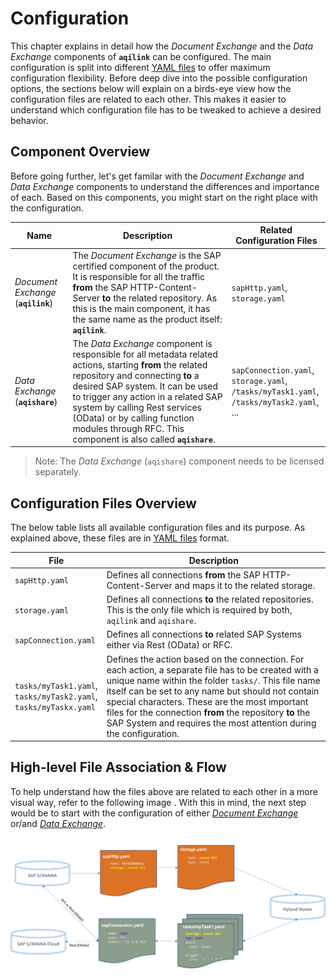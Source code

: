# Configuration

This chapter explains in detail how the *Document Exchange* and the *Data Exchange* components of **`aqilink`** can be configured. The main configuration is split into different [YAML files](https://yaml.org) to offer maximum configuration flexibility. Before deep dive into the possible configuration options, the sections below will explain on a birds-eye view how the configuration files are related to each other. This makes it easier to understand which configuration file has to be tweaked to achieve a desired behavior.


## Component Overview <!-- {docsify-ignore} -->
Before going further, let's get familar with the *Document Exchange* and *Data Exchange* components to understand the differences and importance of each. Based on this components, you might start on the right place with the configuration.

| Name      | Description | Related Configuration Files
| ----------- | ----------- |----------- |
| *Document Exchange* (**``aqilink``**) | The *Document Exchange* is the SAP certified component of the product. It is responsible for all the traffic **from** the SAP HTTP-Content-Server **to** the related repository. As this is the main component, it has the same name as the product itself: **`aqilink`**.  | ``sapHttp.yaml``,<br/>``storage.yaml`` |
| *Data Exchange* (**``aqishare``**) | The *Data Exchange* component is responsible for all metadata related actions, starting **from** the related repository and connecting **to** a desired SAP system. It can be used to trigger any action in a related SAP system by calling Rest services (OData) or by calling function modules through RFC. This component is also called **`aqishare`**.   | ``sapConnection.yaml``, <br/> ``storage.yaml``, <br/> ``/tasks/myTask1.yaml``, <br/> ``/tasks/myTask2.yaml``, <br/> ... |

> Note: The *Data Exchange* (``aqishare``) component needs to be licensed separately.

## Configuration Files Overview <!-- {docsify-ignore} -->
The below table lists all available configuration files and its purpose. As explained above, these files are in [YAML files](https://yaml.org) format.

| File      | Description |
| ----------- | ----------- |
| ``sapHttp.yaml`` | Defines all connections **from** the SAP HTTP-Content-Server and maps it to the related storage. |
| ``storage.yaml`` | Defines all connections **to** the related repositories. This is the only file which is required by both, `aqilink` and `aqishare`.  |
| ``sapConnection.yaml`` | Defines all connections **to** related SAP Systems either via Rest (OData) or RFC.  |
| ``tasks/myTask1.yaml``, <br/>``tasks/myTask2.yaml``, <br/> ``tasks/myTaskx.yaml`` | Defines the action based on the connection. For each action, a separate file has to be created with a unique name within the folder ``tasks/``. This file name itself can be set to any name but should not contain special characters. These are the most important files for the connection **from** the repository **to** the SAP System and requires the most attention during the configuration. <br> |

## High-level File Association & Flow <!-- {docsify-ignore} -->
To help understand how the files above are related to each other in a more visual way, refer to the following image . With this in mind, the next step would be to start with the configuration of either [*Document Exchange*](/configuration/aqilink/) or/and [*Data Exchange*](/configuration/aqishare/).

![File Association](../_media/aqilink_high-level-architecture-files.png)
